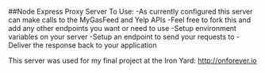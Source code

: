 ##Node Express Proxy Server
To Use:
-As currently configured this server can make calls to the MyGasFeed and Yelp APIs
-Feel free to fork this and add any other endpoints you want or need to use
-Setup environment variables on your server
-Setup an endpoint to send your requests to
-Deliver the response back to your application

This server was used for my final project at the Iron Yard:
http://onforever.io
